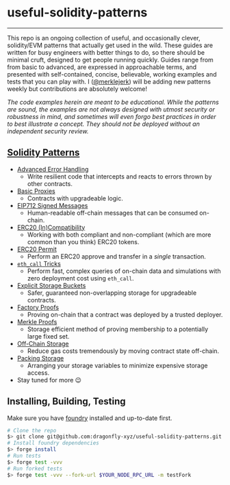 # useful-solidity-patterns
---
This repo is an ongoing collection of useful, and occasionally clever, solidity/EVM patterns that actually get used in the wild. These guides are written for busy engineers with better things to do, so there should be minimal cruft, designed to get people running quickly. Guides range from from basic to advanced, are expressed in approachable terms, and presented with self-contained, concise, believable, working examples and tests that you can play with. I ([@merklejerk](https://github.com/merklejerk)) will be adding new patterns weekly but contributions are absolutely welcome!

*The code examples herein are meant to be educational. While the patterns are sound, the examples are not always designed with utmost security or robustness in mind, and sometimes will even forgo best practices in order to best illustrate a concept. They should not be deployed without an independent security review.*

## [Solidity Patterns](./patterns)
- [Advanced Error Handling](./patterns/error-handling)
    - Write resilient code that intercepts and reacts to errors thrown by other contracts.
- [Basic Proxies](./patterns/basic-proxies)
    - Contracts with upgradeable logic.
- [EIP712 Signed Messages](./patterns/eip712-signed-messages)
    - Human-readable off-chain messages that can be consumed on-chain.
- [ERC20 (In)Compatibility](./patterns/erc20-compatibility)
    - Working with both compliant and non-compliant (which are more common than you think) ERC20 tokens.
- [ERC20 Permit](./patterns/erc20-permit)
    - Perform an ERC20 approve and transfer in a *single* transaction.
- [`eth_call` Tricks](./patterns/eth_call-tricks)
    - Perform fast, complex queries of on-chain data and simulations with zero deployment cost using `eth_call`.
- [Explicit Storage Buckets](./patterns/explicit-storage-buckets)
    - Safer, guaranteed non-overlapping storage for upgradeable contracts.
- [Factory Proofs](./patterns/factory-proofs)
    - Proving on-chain that a contract was deployed by a trusted deployer.
- [Merkle Proofs](./patterns/merkle-proofs)
    - Storage efficient method of proving membership to a potentially large fixed set.
- [Off-Chain Storage](./patterns/off-chain-storage)
    - Reduce gas costs tremendously by moving contract state off-chain.
- [Packing Storage](./patterns/packing-storage)
    - Arranging your storage variables to minimize expensive storage access.
- Stay tuned for more 😉

## Installing, Building, Testing

Make sure you have [foundry](https://book.getfoundry.sh/getting-started/installation) installed and up-to-date first.

```bash
# Clone the repo
$> git clone git@github.com:dragonfly-xyz/useful-solidity-patterns.git
# Install foundry dependencies
$> forge install
# Run tests
$> forge test -vvv
# Run forked tests
$> forge test -vvv --fork-url $YOUR_NODE_RPC_URL -m testFork
```
